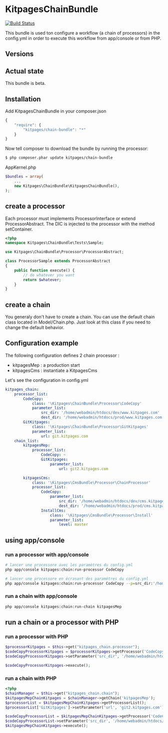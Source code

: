 KitpagesChainBundle
===================

[![Build Status](https://travis-ci.org/kitpages/KitpagesChainBundle.png?branch=master)](https://travis-ci.org/kitpages/KitpagesChainBundle)

This bundle is used ton configure a workflow (a chain of processors) in
the config.yml in order to execute this workflow from app/console or
from PHP.

## Versions



## Actual state

This bundle is beta.

## Installation

Add KitpagesChainBundle in your composer.json

```js
{
    "require": {
        "kitpages/chain-bundle": "*"
    }
}
```

Now tell composer to download the bundle by running the processor:

``` bash
$ php composer.phar update kitpages/chain-bundle
```

AppKernel.php

``` php
$bundles = array(
    ...
    new Kitpages\ChainBundle\KitpagesChainBundle(),
);
```


## create a processor

Each processor must implements ProcessorInterface or extend ProcessorAbstract. The DIC
is injected to the processor with the method setContainer.

```php
<?php
namespace Kitpages\ChainBundle\Tests\Sample;

use Kitpages\ChainBundle\Processor\ProcessorAbstract;

class ProcessorSample extends ProcessorAbstract
{
    public function execute() {
        // do whatever you want
        return $whatever;
    }
}
```

## create a chain

You generaly don't have to create a chain. You can use the default chain class
located in Model/Chain.php. Just look at this class if you need to change the
default behavior.

## Configuration example

The following configuration defines 2 chain processor :

* kitpagesMep : a production start
* kitpagesCms : instantiate a KitpagesCms

Let's see the configuration in config.yml

``` yaml
kitpages_chain:
    processor_list:
        CodeCopy:
            class: '\Kitpages\ChainBundle\Processor\CodeCopy'
            parameter_list:
                src_dir: '/home/webadmin/htdocs/dev/www.kitpages.com'
                dest_dir: '/home/webadmin/htdocs/prod/www.kitpages.com'
        GitKitpages:
            class: '\Kitpages\ChainBundle\Processor\GitKitpages'
            parameter_list:
                url: git.kitpages.com
    chain_list:
        kitpagesMep:
            processor_list:
                CodeCopy: ~
                GitKitpages:
                    parameter_list:
                        url: git2.kitpages.com

        kitpagesCms:
            class: '\Kitpages\CmsBundle\Processor\ChainProcessor'
            processor_list:
                CodeCopy:
                    parameter_list:
                        src_dir: '/home/webadmin/htdocs/dev/cms.kitpages.com'
                        dest_dir: '/home/webadmin/htdocs/prod/cms.kitpages.com'
                InstallCms:
                    class: '\Kitpages\CmsBundle\Processor\Install'
                    parameter_list:
                        level: master
```

## using app/console
### run a processor with app/console

``` bash
# lancer une processore avec les paramètres du config.yml
php app/console kitpages:chain:run-processor CodeCopy

# lancer une processore en écrasant des paramètres du config.yml
php app/console kitpages:chain:run-processor CodeCopy --p=src_dir:'/home/webadmin/src' --p=dest_dir:'/tmp/destDir'
```

### run a chain with app/console

``` bash
php app/console kitpages:chain:run-chain kitpagesMep
```

## run a chain or a processor with PHP

### run a processor with PHP

``` php
$processorKitpages = $this->get("kitpages_chain.processor");
$codeCopyProcessorKitpages = $processorKitpages->getProcessor('CodeCopy');
$codeCopyProcessorKitpages->setParameter('src_dir', '/home/webadmin/htdocs/dev/cms2.kitpages.com');

$codeCopyProcessorKitpages->execute();
```

### run a chain with PHP

``` php
<?php
$chainManager = $this->get("kitpages_chain.chain");
$kitpagesMepChainKitpages = $chainManager->getChain('kitpagesMep');
$processorList = $kitpagesMepChainKitpages->getProcessorList();
$processorList['GitKitpages']->setParameter('url', 'git2.kitpages.com');

$codeCopyProcessorList = $kitpagesMepChainKitpages->getProcessor('CodeCopy');
$codeCopyProcessorList->setParameter('src_dir', '/home/webadmin/htdocs/dev/cms2.kitpages.com');
$kitpagesMepChainKitpages->execute();
```


